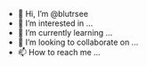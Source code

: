 - 👋 Hi, I’m @blutrsee
- 👀 I’m interested in ...
- 🌱 I’m currently learning ...
- 💞️ I’m looking to collaborate on ...
- 📫 How to reach me ...

<!---
blutrsee/blutrsee is a ✨ special ✨ repository because its `README.md` (this file) appears on your GitHub profile.
You can click the Preview link to take a look at your changes.
--->
